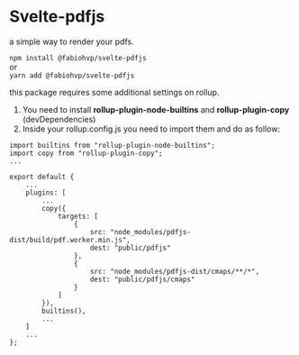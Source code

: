 # Svelte-pdfjs

a simple way to render your pdfs.

`npm install @fabiohvp/svelte-pdfjs`  
or  
`yarn add @fabiohvp/svelte-pdfjs`

this package requires some additional settings on rollup.

1. You need to install **rollup-plugin-node-builtins** and **rollup-plugin-copy** (devDependencies)
2. Inside your rollup.config.js you need to import them and do as follow:

```
import builtins from "rollup-plugin-node-builtins";
import copy from "rollup-plugin-copy";
...

export default {
	...
	plugins: [
		...
		copy({
			targets: [
				{
					src: "node_modules/pdfjs-dist/build/pdf.worker.min.js",
					dest: "public/pdfjs"
				},
				{
					src: "node_modules/pdfjs-dist/cmaps/**/*",
					dest: "public/pdfjs/cmaps"
				}
			]
		}),
		builtins(),
		...
	]
	...
};
```
